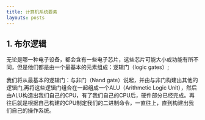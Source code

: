 ```yaml
---
title: 计算机系统要素
layouts: posts
---
```


## 1. 布尔逻辑

无论是哪一种电子设备，都会含有一些电子芯片，这些芯片可能大小或功能有所不同，但是他们都是由一个最基本的元素组成：逻辑门（logic gates）;

我们将从最基本的逻辑门：与非门（Nand gate）说起，并由与非门构建出其他的逻辑门,再将这些逻辑门组合在一起组成一个ALU（Arithmetic Logic Unit），然后由ALU构造出我们自己的CPU，有了我们自己的CPU后，硬件部分已经完成。再往后就是根据自己构建的CPU制定我们的二进制命令，一直往上，直到构建出我们自己的操作系统。

